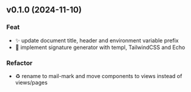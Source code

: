 ## v0.1.0 (2024-11-10)

### Feat

- :sparkles: update document title, header and environment variable prefix
- :tada: implement signature generator with templ, TailwindCSS and Echo

### Refactor

- :recycle: rename to mail-mark and move components to views instead of views/pages
